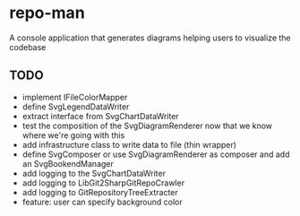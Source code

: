 # repo-man

A console application that generates diagrams helping users to visualize the codebase

## TODO
* implement IFileColorMapper
* define SvgLegendDataWriter
* extract interface from SvgChartDataWriter
* test the composition of the SvgDiagramRenderer now that we know where we're going with this
* add infrastructure class to write data to file (thin wrapper)
* define SvgComposer or use SvgDiagramRenderer as composer and add an SvgBookendManager
* add logging to the SvgChartDataWriter
* add logging to LibGit2SharpGitRepoCrawler
* add logging to GitRepositoryTreeExtracter
* feature: user can specify background color